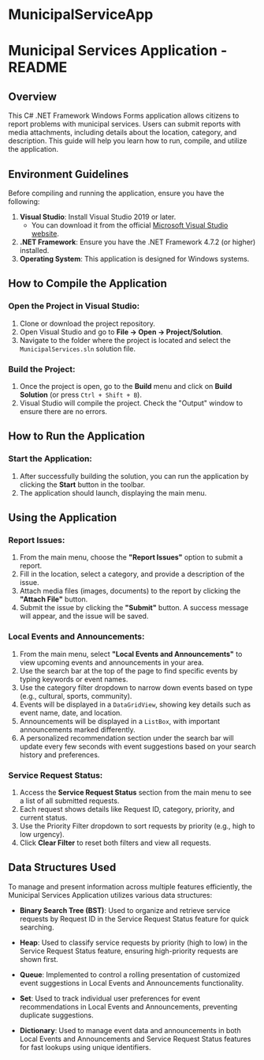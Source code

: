 # MunicipalServiceApp
# Municipal Services Application - README

## Overview
This C# .NET Framework Windows Forms application allows citizens to report problems with municipal services. Users can submit reports with media attachments, including details about the location, category, and description. This guide will help you learn how to run, compile, and utilize the application.

## Environment Guidelines
Before compiling and running the application, ensure you have the following:

1. **Visual Studio**: Install Visual Studio 2019 or later.
   - You can download it from the official [Microsoft Visual Studio website](https://visualstudio.microsoft.com/).
2. **.NET Framework**: Ensure you have the .NET Framework 4.7.2 (or higher) installed.
3. **Operating System**: This application is designed for Windows systems.

## How to Compile the Application

### Open the Project in Visual Studio:
1. Clone or download the project repository.
2. Open Visual Studio and go to **File → Open → Project/Solution**.
3. Navigate to the folder where the project is located and select the `MunicipalServices.sln` solution file.

### Build the Project:
1. Once the project is open, go to the **Build** menu and click on **Build Solution** (or press `Ctrl + Shift + B`).
2. Visual Studio will compile the project. Check the "Output" window to ensure there are no errors.

## How to Run the Application

### Start the Application:
1. After successfully building the solution, you can run the application by clicking the **Start** button in the toolbar.
2. The application should launch, displaying the main menu.

## Using the Application

### Report Issues:
1. From the main menu, choose the **"Report Issues"** option to submit a report.
2. Fill in the location, select a category, and provide a description of the issue.
3. Attach media files (images, documents) to the report by clicking the **"Attach File"** button.
4. Submit the issue by clicking the **"Submit"** button. A success message will appear, and the issue will be saved.

### Local Events and Announcements:
1. From the main menu, select **"Local Events and Announcements"** to view upcoming events and announcements in your area.
2. Use the search bar at the top of the page to find specific events by typing keywords or event names.
3. Use the category filter dropdown to narrow down events based on type (e.g., cultural, sports, community).
4. Events will be displayed in a `DataGridView`, showing key details such as event name, date, and location.
5. Announcements will be displayed in a `ListBox`, with important announcements marked differently.
6. A personalized recommendation section under the search bar will update every few seconds with event suggestions based on your search history and preferences.

### Service Request Status:
1. Access the **Service Request Status** section from the main menu to see a list of all submitted requests.
2. Each request shows details like Request ID, category, priority, and current status.
3. Use the Priority Filter dropdown to sort requests by priority (e.g., high to low urgency).
4. Click **Clear Filter** to reset both filters and view all requests.

## Data Structures Used
To manage and present information across multiple features efficiently, the Municipal Services Application utilizes various data structures:

- **Binary Search Tree (BST)**: Used to organize and retrieve service requests by Request ID in the Service Request Status feature for quick searching.
  
- **Heap**: Used to classify service requests by priority (high to low) in the Service Request Status feature, ensuring high-priority requests are shown first.

- **Queue**: Implemented to control a rolling presentation of customized event suggestions in Local Events and Announcements functionality.

- **Set**: Used to track individual user preferences for event recommendations in Local Events and Announcements, preventing duplicate suggestions.

- **Dictionary**: Used to manage event data and announcements in both Local Events and Announcements and Service Request Status features for fast lookups using unique identifiers.

